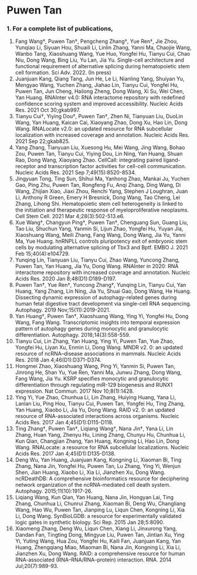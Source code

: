 # Puwen Tan
### 1. For a complete list of publications,
1.	Fang Wang†, Puwen Tan†, Pengcheng Zhang†, Yue Ren†, Jie Zhou, Yunqiao Li, Siyuan Hou, Shuaili Li, Linlin Zhang, Yanni Ma, Chaojie Wang, Wanbo Tang, Xiaoshuang Wang, Yue Huo, Yongfei Hu, Tianyu Cui, Chao Niu, Dong Wang, Bing Liu, Yu Lan, Jia Yu. Single-cell architecture and functional requirement of alternative splicing during hematopoietic stem cell formation. Sci Adv. 2022. (In press)
2.	Juanjuan Kang, Qiang Tang, Jun He, Le Li, Nianling Yang, Shuiyan Yu, Mengyao Wang, Yuchen Zhang, Jiahao Lin, Tianyu Cui, Yongfei Hu, Puwen Tan, Jun Cheng, Hailong Zheng, Dong Wang, Xi Su, Wei Chen, Yan Huang. RNAInter v4.0: RNA interactome repository with redefined confidence scoring system and improved accessibility. Nucleic Acids Res. 2021 Oct 30;gkab997.
3.	Tianyu Cui†, Yiying Dou†, Puwen Tan†, Zhen Ni, Tianyuan Liu, DuoLin Wang, Yan Huang, Kaican Cai, Xiaoyang Zhao, Dong Xu, Hao Lin, Dong Wang. RNALocate v2.0: an updated resource for RNA subcellular localization with increased coverage and annotation. Nucleic Acids Res. 2021 Sep 22;gkab825.
4.	Yang Zhang, Tianyuan Liu, Xuesong Hu, Mei Wang, Jing Wang, Bohao Zou, Puwen Tan, Tianyu Cui, Yiying Dou, Lin Ning, Yan Huang, Shuan Rao, Dong Wang, Xiaoyang Zhao. CellCall: integrating paired ligand-receptor and transcription factor activities for cell-cell communication. Nucleic Acids Res. 2021 Sep 7;49(15):8520-8534.
5.	Jingyuan Tong, Ting Sun, Shihui Ma, Yanhong Zhao, Mankai Ju, Yuchen Gao, Ping Zhu, Puwen Tan, Rongfeng Fu, Anqi Zhang, Ding Wang, Di Wang, Zhijian Xiao, Jiaxi Zhou, Renchi Yang, Stephen J Loughran, Juan Li, Anthony R Green, Emery H Bresnick, Dong Wang, Tao Cheng, Lei Zhang, Lihong Shi. Hematopoietic stem cell heterogeneity is linked to the initiation and therapeutic response of myeloproliferative neoplasms. Cell Stem Cell. 2021 Mar 4;28(3):502-513.e6.
6.	Xue Wang†, Changyun Ping†, Puwen Tan†, Chenguang Sun, Guang Liu, Tao Liu, Shuchun Yang, Yanmin Si, Lijun Zhao, Yongfei Hu, Yuyan Jia, Xiaoshuang Wang, Meili Zhang, Fang Wang, Dong Wang, Jia Yu, Yanni Ma, Yue Huang. hnRNPLL controls pluripotency exit of embryonic stem cells by modulating alternative splicing of Tbx3 and Bptf. EMBO J. 2021 Feb 15;40(4):e104729.
7.	Yunqing Lin, Tianyuan Liu, Tianyu Cui, Zhao Wang, Yuncong Zhang, Puwen Tan, Yan Huang, Jia Yu, Dong Wang. RNAInter in 2020: RNA interactome repository with increased coverage and annotation. Nucleic Acids Res. 2020 Jan 8;48(D1):D189-D197.
8.	Puwen Tan†, Yue Ren†, Yuncong Zhang†, Yunqing Lin, Tianyu Cui, Yan Huang, Yang Zhang, Lin Ning, Jia Yu, Shuai Gao, Dong Wang, He Huang. Dissecting dynamic expression of autophagy-related genes during human fetal digestive tract development via single-cell RNA sequencing. Autophagy. 2019 Nov;15(11):2019-2021.
9.	Yan Huang†, Puwen Tan†, Xiaoshuang Wang, Ying Yi, Yongfei Hu, Dong Wang, Fang Wang. Transcriptomic insights into temporal expression pattern of autophagy genes during monocytic and granulocytic differentiation. Autophagy. 2018;14(3):558-559.
10.	Tianyu Cui, Lin Zhang, Yan Huang, Ying Yi, Puwen Tan, Yue Zhao, Yongfei Hu, Liyan Xu, Enmin Li, Dong Wang. MNDR v2. 0: an updated resource of ncRNA–disease associations in mammals. Nucleic Acids Res. 2018 Jan 4;46(D1):D371-D374.
11.	Hongmei Zhao, Xiaoshuang Wang, Ping Yi, Yanmin Si, Puwen Tan, Jinrong He, Shan Yu, Yue Ren, Yanni Ma, Junwu Zhang, Dong Wang, Fang Wang, Jia Yu. KSRP specifies monocytic and granulocytic differentiation through regulating miR-129 biogenesis and RUNX1 expression. Nat Commun. 2017 Nov 10;8(1):1428.
12.	Ying Yi, Yue Zhao, Chunhua Li, Lin Zhang, Huiying Huang, Yana Li, Lanlan Liu, Ping Hou, Tianyu Cui, Puwen Tan, Yongfei Hu, Ting Zhang, Yan Huang, Xiaobo Li, Jia Yu, Dong Wang. RAID v2. 0: an updated resource of RNA-associated interactions across organisms. Nucleic Acids Res. 2017 Jan 4;45(D1):D115-D118.
13.	Ting Zhang†, Puwen Tan†, Liqiang Wang†, Nana Jin†, Yana Li, Lin Zhang, Huan Yang, Zhenyu Hu, Lining Zhang, Chunyu Hu, Chunhua Li, Kun Qian, Changjian Zhang, Yan Huang, Kongning Li, Hao Lin, Dong Wang. RNALocate: a resource for RNA subcellular localizations. Nucleic Acids Res. 2017 Jan 4;45(D1):D135-D138.
14.	Deng Wu, Yan Huang, Juanjuan Kang, Kongning Li, Xiaoman Bi, Ting Zhang, Nana Jin, Yongfei Hu, Puwen Tan, Lu Zhang, Ying Yi, Wenjun Shen, Jian Huang, Xiaobo Li, Xia Li, Jianzhen Xu, Dong Wang. ncRDeathDB: A comprehensive bioinformatics resource for deciphering network organization of the ncRNA-mediated cell death system. Autophagy. 2015;11(10):1917-26.
15.	Liqiang Wang, Kun Qian, Yan Huang, Nana Jin, Hongyan Lai, Ting Zhang, Chunhua Li, Chunrui Zhang, Xiaoman Bi, Deng Wu, Changliang Wang, Hao Wu, Puwen Tan, Jianping Lu, Liqun Chen, Kongning Li, Xia Li, Dong Wang. SynBioLGDB: a resource for experimentally validated logic gates in synthetic biology. Sci Rep. 2015 Jan 28;5:8090.
16.	Xiaomeng Zhang, Deng Wu, Liqun Chen, Xiang Li, Jinxurong Yang, Dandan Fan, Tingting Dong, Mingyue Liu, Puwen Tan, Jintian Xu, Ying Yi, Yuting Wang, Hua Zou, Yongfei Hu, Kaili Fan, Juanjuan Kang, Yan Huang, Zhengqiang Miao, Miaoman Bi, Nana Jin, Kongning Li, Xia Li, Jianzhen Xu, Dong Wang. RAID: a comprehensive resource for human RNA-associated (RNA–RNA/RNA–protein) interaction. RNA. 2014 Jul;20(7):989-93.
